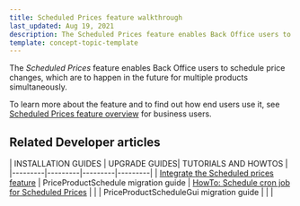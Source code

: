 ```yaml
---
title: Scheduled Prices feature walkthrough
last_updated: Aug 19, 2021
description: The Scheduled Prices feature enables Back Office users to schedule price changes, which are to happen in the future for multiple products simultaneously
template: concept-topic-template
---
```


The _Scheduled Prices_ feature enables Back Office users to schedule price changes, which are to happen in the future for multiple products simultaneously.


To learn more about the feature and to find out how end users use it, see [Scheduled Prices feature overview](/docs/scos/user/features/{{page.version}}/scheduled-prices-feature-overview.html) for business users.


## Related Developer articles

| INSTALLATION GUIDES | UPGRADE GUIDES| TUTORIALS AND HOWTOS |
|---------|---------|---------|---------|
| [Integrate the Scheduled prices feature](/docs/scos/dev/feature-integration-guides/{{page.version}}/scheduled-prices-feature-integration.html) | PriceProductSchedule migration guide  | [HowTo: Schedule cron job for Scheduled Prices](/docs/pbc/all/price-management/tutorials-and-howtos/howto-schedule-cron-job-for-scheduled-prices.html)  |
|   | PriceProductScheduleGui migration guide  |   |   |
